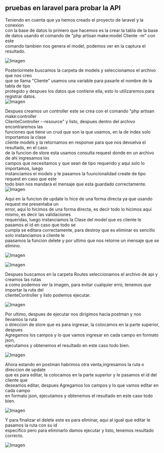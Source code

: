 ## pruebas en laravel para probar la API

Teniendo en cuenta que ya hemos creado el proyecto de laravel y la conexion</br> con la base de datos lo primero que hacemos es la crear la tabla de la base</br> de datos usando el comando de "php artisan  make:model Cliente -m" con este</br> comando tambien nos genera el model, podemos ver en la captura el resultado.

![Imagen](image/uno.png)



Posteriormete buscamos la carpeta de models y seleccionamos el archivo que nos creo</br> que se llama "Cliente" usamos una variable para pasarle el nombre de la tabla de tipo</br> protegido y despues los datos que contiene ella, esto lo utilizaremos para registrar datos.</br>
![Imagen](image/nueve.png)

Despues creamos un controller este se crea con el comando "php artisan make:controller</br> ClienteController --resource" y listo, despues dentro del archivo encontraremos las</br> funciones que tiene un crud que son la que usamos, en la de index solo importamos la clase</br> cliente models y la retornamos en response para que nos devuelva el resultado, en el caso</br> de la funcion de store esta usamos consulta request donde en un archivo de ahi ingresamos los</br> campos que necesitamos y que sean de tipo requerido y aqui solo lo importamos, luego</br> instanciamos el models y le pasamos la fuuncionalidad create de tipo request en caso que este</br> todo bien nos mandara el mensaje que esta guardado correctamente.</br>
![Imagen](image/seis.png)

Aqui en la funcion de update lo hice de una forma directa ya que usando request me presentaba un</br> error, aqui lo hicimos de una forma directa, es decir todo lo hicimos aqui mismo, es decir las validaciones</br> requeridas, luego instanciamos la Clase del model que es cliente le pasamos el id en caso que todo se</br> cumpla se editara correctamente, para destroy que es eliminar es sencillo solo instanciamos a cliente le</br> paasamos la funcion delete y por ultimo que nos retorne un mensaje que se elimino.</br>


![Imagen](image/siete.png)

![Imagen](image/ocho.png)

Despues buscamos en la carpeta Routes seleccionamos el archivo de api y creamos las rutas</br> a como podemos ver la imagen, para evitar cualquier erro, tenemos que importar la ruta del</br> clienteController y listo podemos ejecutar.

![Imagen](image/cinco.png)

Por ultimo, despues de ejecutar nos dirigimos hacia postman y nos llevamos la ruta</br> o direccion de store que es para ingresar, la colocamos en la parte superior, despues</br> Agregamos los campos y lo que vamos ingresar en cada campo en formato json,</br> ejecutamos y obtenemos el resultado en este caso todo bien.</br>


![Imagen](image/dos.png)

Ahora estando en postman habrimos otra venta,ingresamos la ruta o direccion de update</br> que es para editar, la colocamos en la parte superior y le pasamos el id del cliente que</br> deseamos editar, despues Agregamos los campos y lo que vamos editar en cada campo</br> en formato json, ejecutamos y obtenemos el resultado en este caso todo bien.</br>

![Imagen](image/tres.png)

Y para finalizar el delete este es para eliminar, aqui al igual que editar le pasamos la ruta con su id</br> especifico pero para eliminarlo damos ejecutar y listo, tenemos resultado correcto.</br>

![Imagen](image/cuatro.png)

